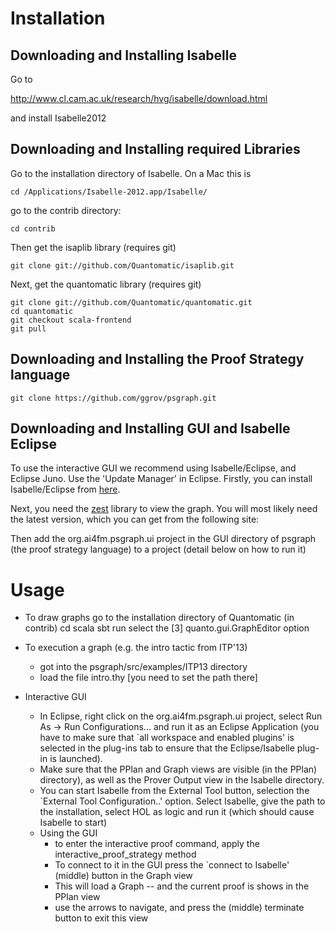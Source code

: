 Installation
============


Downloading and Installing Isabelle
-----------------------------------

Go to 

 http://www.cl.cam.ac.uk/research/hvg/isabelle/download.html

and install Isabelle2012


Downloading and Installing required Libraries 
---------------------------------------------

Go to the installation directory of Isabelle. On a Mac this is

    cd /Applications/Isabelle-2012.app/Isabelle/

go to the contrib directory:

    cd contrib 

Then get the isaplib library (requires git)

    git clone git://github.com/Quantomatic/isaplib.git

Next, get the quantomatic library (requires git)

    git clone git://github.com/Quantomatic/quantomatic.git
    cd quantomatic
    git checkout scala-frontend
    git pull


Downloading and Installing the Proof Strategy language
-------------------------------------------------------

    git clone https://github.com/ggrov/psgraph.git


Downloading and Installing GUI and Isabelle Eclipse
---------------------------------------------------

To use the interactive GUI we recommend using Isabelle/Eclipse, and 
Eclipse Juno. Use the 'Update Manager' in Eclipse. Firstly, you can 
install Isabelle/Eclipse from [here](http://www.ai4fm.org/isabelle-eclipse/updates/latest/).

Next, you need the [zest](https://hudson.eclipse.org/hudson/job/gef-zest-nightly/lastSuccessfulBuild/artifact/targetPlatform/) library to view the graph. You will most likely need the 
latest version, which you can get from the following site:

Then add the org.ai4fm.psgraph.ui project in the GUI directory of psgraph (the proof strategy language)
to a project (detail below on how to run it)


Usage
=====

- To draw graphs go to the installation directory of Quantomatic (in contrib)
    cd scala
    sbt run
    select the  [3] quanto.gui.GraphEditor option

- To execution a graph (e.g. the intro tactic from ITP'13)
    - got into the psgraph/src/examples/ITP13 directory
    - load the file intro.thy [you need to set the path there]

- Interactive GUI     
    - In Eclipse, right click on the org.ai4fm.psgraph.ui project, select Run As -> Run Configurations...
      and run it as an Eclipse Application (you have to make sure that `all workspace and enabled plugins'
      is selected in the plug-ins tab to ensure that the Eclipse/Isabelle plug-in is launched).
    - Make sure that the PPlan and Graph views are visible (in the PPlan) directory), as well as the Prover
      Output view in the Isabelle directory. 
    - You can start Isabelle from the External Tool button, selection the `External Tool Configuration..' option.
      Select Isabelle, give the path to the installation, select HOL as logic and run it 
       (which should cause Isabelle to start)
    - Using the GUI
       - to enter the interactive proof command, apply the interactive_proof_strategy method
       - To connect to it in the GUI press the `connect to Isabelle' (middle) button in
         the Graph view
       - This will load a Graph -- and the current proof is shows in the PPlan view
       - use the arrows to navigate, and press the (middle) terminate button
         to exit this view